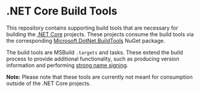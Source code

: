 # .NET Core Build Tools

This repository contains supporting build tools that are necessary for building
the [.NET Core][dotnet-corefx] projects. These projects consume the build tools
via the corresponding [Microsoft.DotNet.BuildTools][Microsoft.DotNet.BuildTools]
NuGet package.

The build tools are MSBuild `.targets` and tasks. These extend the build process
to provide additional functionality, such as producing version information and
performing [strong name signing][sn-sign].

**Note:** Please note that these tools are currently not meant for consumption
outside of the .NET Core projects.

[dotnet-corefx]: https://github.com/Microsoft/dotnet-corefx
[Microsoft.DotNet.BuildTools]: http://nuget.org/packages/Microsoft.DotNet.BuildTools
[sn-sign]: https://github.com/Microsoft/dotnet-corefx/blob/master/docs/Developers.md#strong-name-signing
